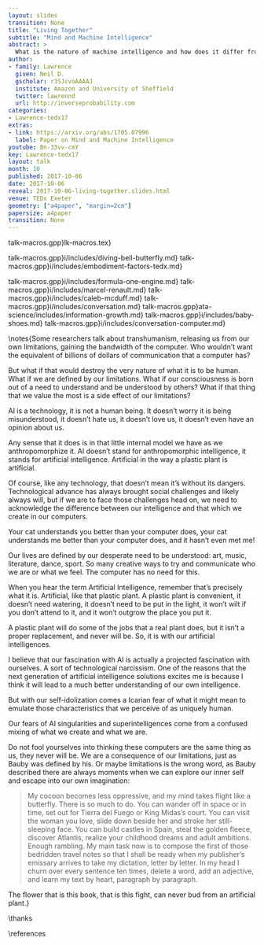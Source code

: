 ```yaml
---
layout: slides
transition: None
title: "Living Together"
subtitle: "Mind and Machine Intelligence"
abstract: >
  What is the nature of machine intelligence and how does it differ from humans? In this talk we explore embodiment factors, the extent to which our intelligence is locked in and how this makes us fundamentally different form the machine intelligences we are creating around us.
author:
- family: Lawrence
  given: Neil D.
  gscholar: r3SJcvoAAAAJ
  institute: Amazon and University of Sheffield
  twitter: lawrennd
  url: http://inverseprobability.com
categories:
- Lawrence-tedx17
extras:
- link: https://arxiv.org/abs/1705.07996
  label: Paper on Mind and Machine Intelligence
youtube: Bn-33vv-cmY
key: Lawrence-tedx17
layout: talk
month: 10
published: 2017-10-06
date: 2017-10-06
reveal: 2017-10-06-living-together.slides.html
venue: TEDx Exeter
geometry: ["a4paper", "margin=2cm"]
papersize: a4paper
transition: None
---
```


talk-macros.gpp}lk-macros.tex}

talk-macros.gpp}i/includes/diving-bell-butterfly.md}
talk-macros.gpp}i/includes/embodiment-factors-tedx.md}
<!--include{_ai/includes/sahelanthropus-tchadensis.md}-->
talk-macros.gpp}i/includes/formula-one-engine.md}
talk-macros.gpp}i/includes/marcel-renault.md}
talk-macros.gpp}i/includes/caleb-mcduff.md}
talk-macros.gpp}i/includes/conversation.md}
talk-macros.gpp}ata-science/includes/information-growth.md}
talk-macros.gpp}i/includes/baby-shoes.md}
talk-macros.gpp}i/includes/conversation-computer.md}

\notes{Some researchers talk about transhumanism, releasing us from our own limitations, gaining the bandwidth of the computer. Who wouldn’t want the equivalent of billions of dollars of communication that a computer has?

But what if that would destroy the very nature of what it is to be human. What if we are defined by our limitations. What if our consciousness is born out of a need to understand and be understood by others? What if that thing that we value the most is a side effect of our limitations?

AI is a technology, it is not a human being. It doesn’t worry it is being misunderstood, it doesn’t hate us, it doesn’t love us, it doesn’t even have an opinion about us. 

Any sense that it does is in that little internal model we have as we anthropomorphize it. AI doesn’t stand for anthropomorphic intelligence, it stands for artificial intelligence. Artificial in the way a plastic plant is artificial.

Of course, like any technology, that doesn’t mean it’s without its dangers. Technological advance has always brought social challenges and likely always will, but if we are to face those challenges head on, we need to acknowledge the difference between our intelligence and that which we create in our computers. 

Your cat understands you better than your computer does, your cat understands me better than your computer does, and it hasn’t even met me!

Our lives are defined by our desperate need to be understood: art, music, literature, dance, sport. So many creative ways to try and communicate who we are or what we feel. The computer has no need for this.

When you hear the term Artificial Intelligence, remember that’s precisely what it is. Artificial, like that plastic plant. A plastic plant is convenient, it doesn’t need watering, it doesn’t need to be put in the light, it won’t wilt if you don’t attend to it, and it won’t outgrow the place you put it. 

A plastic plant will do some of the jobs that a real plant does, but it isn’t a proper replacement, and never will be. So, it is with our artificial intelligences. 

I believe that our fascination with AI is actually a projected fascination with ourselves. A sort of technological narcissism. One of the reasons that the next generation of artificial intelligence solutions excites me is because I think it will lead to a much better understanding of our own intelligence.

But with our self-idolization comes a Icarian fear of what it might mean to emulate those characteristics that we perceive of as uniquely human.

Our fears of AI singularities and superintelligences come from a confused mixing of what we create and what we are. 

Do not fool yourselves into thinking these computers are the same thing as us, they never will be.  We are a consequence of our limitations, just as Bauby was defined by his. Or maybe limitations is the wrong word, as Bauby described there are always moments when we can explore our inner self and escape into our own imagination: 

>My cocoon becomes less oppressive, and my mind takes flight like a butterfly. There is so much to do. You can wander off in space or in time, set out for Tierra del Fuego or King Midas’s court. 
> You can visit the woman you love, slide down beside her and stroke her still-sleeping face. You can build castles in Spain, steal the golden fleece, discover Atlantis, realize your childhood dreams and adult ambitions.  
> Enough rambling. My main task now is to compose the first of those bedridden travel notes so that I shall be ready when my publisher’s emissary arrives to take my dictation, letter by letter. In my head I churn over every sentence ten times, delete a word, add an adjective, and learn my text by heart, paragraph by paragraph.

The flower that is this book, that is this fight, can never bud from an artificial plant.}


\thanks

\references

